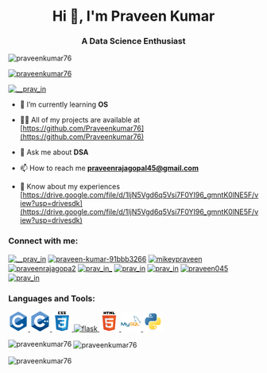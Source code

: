 <h1 align="center">Hi 👋, I'm Praveen Kumar</h1>
<h3 align="center">A Data Science Enthusiast</h3>

<p align="left"> <img src="https://komarev.com/ghpvc/?username=praveenkumar76&label=Profile%20views&color=0e75b6&style=flat" alt="praveenkumar76" /> </p>

<p align="left"> <a href="https://github.com/ryo-ma/github-profile-trophy"><img src="https://github-profile-trophy.vercel.app/?username=praveenkumar76" alt="praveenkumar76" /></a> </p>

<p align="left"> <a href="https://twitter.com/__prav_in" target="blank"><img src="https://img.shields.io/twitter/follow/__prav_in?logo=twitter&style=for-the-badge" alt="__prav_in" /></a> </p>

- 🌱 I’m currently learning **OS**

- 👨‍💻 All of my projects are available at [https://github.com/Praveenkumar76](https://github.com/Praveenkumar76)

- 💬 Ask me about **DSA**

- 📫 How to reach me **praveenrajagopal45@gmail.com**

- 📄 Know about my experiences [https://drive.google.com/file/d/1IjN5Vgd6q5Vsi7F0YI96_gmntK0lNE5F/view?usp=drivesdk](https://drive.google.com/file/d/1IjN5Vgd6q5Vsi7F0YI96_gmntK0lNE5F/view?usp=drivesdk)

<h3 align="left">Connect with me:</h3>
<p align="left">
<a href="https://twitter.com/__prav_in" target="blank"><img align="center" src="https://raw.githubusercontent.com/rahuldkjain/github-profile-readme-generator/master/src/images/icons/Social/twitter.svg" alt="__prav_in" height="30" width="40" /></a>
<a href="https://linkedin.com/in/praveen-kumar-91bbb3266" target="blank"><img align="center" src="https://raw.githubusercontent.com/rahuldkjain/github-profile-readme-generator/master/src/images/icons/Social/linked-in-alt.svg" alt="praveen-kumar-91bbb3266" height="30" width="40" /></a>
<a href="https://www.codechef.com/users/mikeypraveen" target="blank"><img align="center" src="https://cdn.jsdelivr.net/npm/simple-icons@3.1.0/icons/codechef.svg" alt="mikeypraveen" height="30" width="40" /></a>
<a href="https://www.hackerrank.com/praveenrajagopa2" target="blank"><img align="center" src="https://raw.githubusercontent.com/rahuldkjain/github-profile-readme-generator/master/src/images/icons/Social/hackerrank.svg" alt="praveenrajagopa2" height="30" width="40" /></a>
<a href="https://codeforces.com/profile/prav_in_" target="blank"><img align="center" src="https://raw.githubusercontent.com/rahuldkjain/github-profile-readme-generator/master/src/images/icons/Social/codeforces.svg" alt="prav_in_" height="30" width="40" /></a>
<a href="https://www.leetcode.com/prav_in" target="blank"><img align="center" src="https://raw.githubusercontent.com/rahuldkjain/github-profile-readme-generator/master/src/images/icons/Social/leet-code.svg" alt="prav_in" height="30" width="40" /></a>
<a href="https://www.hackerearth.com/prav_in" target="blank"><img align="center" src="https://raw.githubusercontent.com/rahuldkjain/github-profile-readme-generator/master/src/images/icons/Social/hackerearth.svg" alt="prav_in" height="30" width="40" /></a>
<a href="https://auth.geeksforgeeks.org/user/praveen045" target="blank"><img align="center" src="https://raw.githubusercontent.com/rahuldkjain/github-profile-readme-generator/master/src/images/icons/Social/geeks-for-geeks.svg" alt="praveen045" height="30" width="40" /></a>
<a href="https://www.topcoder.com/members/prav_in" target="blank"><img align="center" src="https://raw.githubusercontent.com/rahuldkjain/github-profile-readme-generator/master/src/images/icons/Social/topcoder.svg" alt="prav_in" height="30" width="40" /></a>
</p>

<h3 align="left">Languages and Tools:</h3>
<p align="left"> <a href="https://www.cprogramming.com/" target="_blank" rel="noreferrer"> <img src="https://raw.githubusercontent.com/devicons/devicon/master/icons/c/c-original.svg" alt="c" width="40" height="40"/> </a> <a href="https://www.w3schools.com/cpp/" target="_blank" rel="noreferrer"> <img src="https://raw.githubusercontent.com/devicons/devicon/master/icons/cplusplus/cplusplus-original.svg" alt="cplusplus" width="40" height="40"/> </a> <a href="https://www.w3schools.com/css/" target="_blank" rel="noreferrer"> <img src="https://raw.githubusercontent.com/devicons/devicon/master/icons/css3/css3-original-wordmark.svg" alt="css3" width="40" height="40"/> </a> <a href="https://flask.palletsprojects.com/" target="_blank" rel="noreferrer"> <img src="https://www.vectorlogo.zone/logos/pocoo_flask/pocoo_flask-icon.svg" alt="flask" width="40" height="40"/> </a> <a href="https://www.w3.org/html/" target="_blank" rel="noreferrer"> <img src="https://raw.githubusercontent.com/devicons/devicon/master/icons/html5/html5-original-wordmark.svg" alt="html5" width="40" height="40"/> </a> <a href="https://www.mysql.com/" target="_blank" rel="noreferrer"> <img src="https://raw.githubusercontent.com/devicons/devicon/master/icons/mysql/mysql-original-wordmark.svg" alt="mysql" width="40" height="40"/> </a> <a href="https://www.python.org" target="_blank" rel="noreferrer"> <img src="https://raw.githubusercontent.com/devicons/devicon/master/icons/python/python-original.svg" alt="python" width="40" height="40"/> </a> </p>

<p><img align="left" src="https://github-readme-stats.vercel.app/api/top-langs?username=praveenkumar76&show_icons=true&locale=en&layout=compact" alt="praveenkumar76" /></p>

<p>&nbsp;<img align="center" src="https://github-readme-stats.vercel.app/api?username=praveenkumar76&show_icons=true&locale=en" alt="praveenkumar76" /></p>

<p><img align="center" src="https://github-readme-streak-stats.herokuapp.com/?user=praveenkumar76&" alt="praveenkumar76" /></p>
